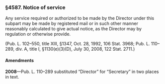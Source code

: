 ### §4587. Notice of service ###

Any service required or authorized to be made by the Director under this subpart may be made by registered mail or in such other manner reasonably calculated to give actual notice, as the Director may by regulation or otherwise provide.

(Pub. L. 102–550, title XIII, §1347, Oct. 28, 1992, 106 Stat. 3968; Pub. L. 110–289, div. A, title I, §1130(e)(3)(D), July 30, 2008, 122 Stat. 2711.)

#### Amendments ####

**2008**—Pub. L. 110–289 substituted “Director” for “Secretary” in two places in text.